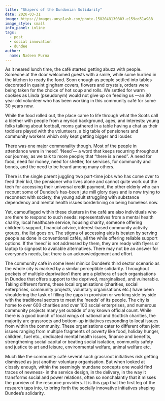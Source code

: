 ```yaml
---
title: "Shapers of the Dundonian Solidarity"
date: 2020-03-31
image: https://images.unsplash.com/photo-1582048130803-e159cd51a988
image_style: small
info_panel: inline
tags:
  - post
  - social innovation
  - dundee
author:
  name: Nadeen Purna
---
```


As it neared lunch time, the café started getting abuzz with people. Someone at the door welcomed guests with a smile, while some hurried in the kitchen to ready the food. Soon enough as people settled into tables decorated in quaint gingham covers, flowers and crystals, orders were being taken for the choice of hot soup and rolls. We settled for warm cookies as Linda (pseudonym) would not give up on feeding us —an 80 year old volunteer who has been working in this community café for some 30 years now.

While the food rolled out, the place came to life through what the Scots call a blether with people from a myriad background, ages, and interests: young folks talking about football, moms gathered in a table having a chat as their toddlers played with the volunteers, a big table of pensioners and community workers which only kept getting bigger and louder.

There was one major commonality though. Most of the people in attendance were in ‘need’. ‘Need’— a word that keeps recurring throughout our journey, as we talk to more people; that “there is a need”. A need for food, need for money, need for shelter, for services, for community and bonds, and the need to be heard among many others.

There is the single parent juggling two part-time jobs who has come over to feed their kid, the pensioner who lives alone and cannot quite work out the tech for accessing their universal credit payment, the other elderly who can recount some of Dundee’s has-been jute mill glory days and is now trying to reconnect with society, the young adult struggling with substance dependency and mental health issues borderlining on being homeless now.

Yet, camouflaged within these clusters in the café are also individuals who are there to respond to such needs: representatives from a mental health charity, local healthcare service, housing charity, someone offering children’s support, financial advice, interest-based community activity groups, the list goes on. The stigma of accessing aids is beaten by serving people as done in conventional cafés, all the while offering reliable support options. If the ‘need’ is not addressed by them, they are ready with flyers or laptop to signpost to available alternatives. There may not be an answer for everyone’s needs, but there is an acknowledgement and effort.

The community café in some level mimics Dundee’s third sector scenario as the whole city is marked by a similar perceptible solidarity. Throughout pockets of multiple deprivation1 there are a plethora of such organisations in Dundee that offers support to the deprived, marginalised, and vulnerable. Taking different forms, these local organisations (charities, social enterprises, community projects, voluntary organisations etc.) have been shouldering the task of filling the gaps in provision or working side by side with the traditional sectors to meet the ‘needs’ of its people. The city is home to over 600 charities and over 100 social enterprises, and numerous community projects many yet outside of any known official count. While there is a good bunch of local wings of national and Scottish charities, the majority are grassroots and bottom-up initiatives responding to local issues from within the community. These organisations cater to different often joint issues ranging from multiple fragments of poverty like food, holiday hunger, children, fuel etc., dedicated mental health issues, finance and benefits, strengthening social capital or beating social isolation, community safety and justice to art and leisure, environmental welfare, animal welfare etc.

Much like the community café several such grassroot initiatives risk getting dismissed as just another voluntary organisation. But when looked at closely enough, within the seemingly mundane concepts one would find traces of newness- in the service design, in the delivery, in the way it transforms social and power relations, often so nonchalantly that it misses the purview of the resource providers. It is this gap that the first leg of the research taps into, to bring forth the socially innovative initiatives shaping Dundee’s solidarity.